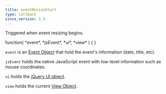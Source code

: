 ```yaml
---
title: eventResizeStart
type: callback
since_version: 1.3
---
```


Triggered when event resizing begins.

<div class='spec' markdown='1'>
function( *event*, *jsEvent*, *ui*, *view* ) { }
</div>

`event` is an [Event Object](event-object) that hold the event's information (date, title, etc).

`jsEvent` holds the native JavaScript event with low-level information such as mouse coordinates.

`ui` holds the [jQuery UI object](https://jqueryui.com/demos/resizable/).

`view` holds the current [View Object](view-object).
